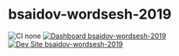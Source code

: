 # bsaidov-wordsesh-2019

![CI none](https://img.shields.io/badge/ci-none-orange.svg)
[![Dashboard bsaidov-wordsesh-2019](https://img.shields.io/badge/dashboard-bsaidov_wordsesh_2019-yellow.svg)](https://dashboard.pantheon.io/sites/49bf9fd3-ebb8-46a8-b18c-5ba46d61e1cf#dev/code)
[![Dev Site bsaidov-wordsesh-2019](https://img.shields.io/badge/site-bsaidov_wordsesh_2019-blue.svg)](http://dev-bsaidov-wordsesh-2019.pantheonsite.io/)